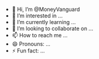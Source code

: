 - 👋 Hi, I’m @MoneyVanguard
- 👀 I’m interested in ...
- 🌱 I’m currently learning ...
- 💞️ I’m looking to collaborate on ...
- 📫 How to reach me ...
- 😄 Pronouns: ...
- ⚡ Fun fact: ...

<!---
MoneyVanguard/MoneyVanguard is a ✨ special ✨ repository because its `README.md` (this file) appears on your GitHub profile.
You can click the Preview link to take a look at your changes.
--->
